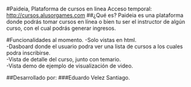 #Paideia, Plataforma de cursos en linea
Acceso temporal: http://cursos.alusorgames.com
##¿Qué es?
Paideia es una plataforma donde podrás tomar cursos en línea o bien tu ser el instructor de algún curso, con el cual podrás generar ingresos.


#Funcionalidades al momento.
-Solo vistas en html.  
-Dasboard donde el usuario podra ver una lista de cursos a los cuales podra inscribirse.  
-Vista de detalle del curso, junto con temario.  
-Vista demo de ejemplo de visualización de video.  

##Desarrollado por:
###Eduardo Velez Santiago.